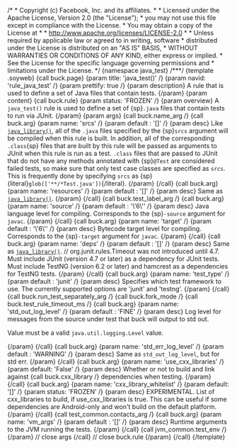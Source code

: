 /\* \* Copyright (c) Facebook, Inc. and its affiliates. \* \* Licensed
under the Apache License, Version 2.0 (the \"License\"); \* you may not
use this file except in compliance with the License. \* You may obtain a
copy of the License at \* \* http://www.apache.org/licenses/LICENSE-2.0
\* \* Unless required by applicable law or agreed to in writing,
software \* distributed under the License is distributed on an \"AS IS\"
BASIS, \* WITHOUT WARRANTIES OR CONDITIONS OF ANY KIND, either express
or implied. \* See the License for the specific language governing
permissions and \* limitations under the License. \*/ {namespace
java_test} /\*\*\*/ {template .soyweb} {call buck.page} {param title:
\'java_test()\' /} {param navid: \'rule_java_test\' /} {param prettify:
true /} {param description} A rule that is used to define a set of Java
files that contain tests. {/param} {param content} {call buck.rule}
{param status: \'FROZEN\' /} {param overview} A `java_test()` rule is
used to define a set of {sp}`.java` files that contain tests to run via
JUnit. {/param} {param args} {call buck.name_arg /} {call buck.arg}
{param name: \'srcs\' /} {param default : \'\[\]\' /} {param desc} Like
[`java_library()`](java_library.html), all of the `.java` files
specified by the {sp}`srcs` argument will be compiled when this rule is
built. In addition, all of the corresponding `.class`{sp} files that are
built by this rule will be passed as arguments to JUnit when this rule
is run as a test. `.class` files that are passed to JUnit that do not
have any methods annotated with {sp}`@Test` are considered failed tests,
so make sure that only test case classes are specified as `srcs`. This
is frequently done by specifying `srcs` as
{sp}{literal}`glob(['**/*Test.java'])`{/literal}. {/param} {/call} {call
buck.arg} {param name: \'resources\' /} {param default : \'\[\]\' /}
{param desc} Same as [`java_library()`](java_library.html). {/param}
{/call} {call buck.test_label_arg /} {call buck.arg} {param name:
\'source\' /} {param default : \'\\\'6\\\'\' /} {param desc} Java
language level for compiling. Corresponds to the {sp}`-source` argument
for `javac`. {/param} {/call} {call buck.arg} {param name: \'target\' /}
{param default : \'\\\'6\\\'\' /} {param desc} Bytecode target level for
compiling. Corresponds to the {sp}`-target` argument for `javac`.
{/param} {/call} {call buck.arg} {param name: \'deps\' /} {param default
: \'\[\]\' /} {param desc} Same as
[`java_library()`](java_library.html). // org.junit.rules.Timeout was
not introduced until 4.7. Must include JUnit (version 4.7 or later) as a
dependency for JUnit tests. Must include TestNG (version 6.2 or later)
and hamcrest as a dependencies for TestNG tests. {/param} {/call} {call
buck.arg} {param name: \'test_type\' /} {param default : \'junit\' /}
{param desc} Specifies which test framework to use. The currently
supported options are \'junit\' and \'testng\'. {/param} {/call} {call
buck.run_test_separately_arg /} {call buck.fork_mode /} {call
buck.test_rule_timeout_ms /} {call buck.arg} {param name:
\'std_out_log_level\' /} {param default : \'FINE\' /} {param desc} Log
level for messages from the source under test that buck will output to
std out.

Value must be a valid `java.util.logging.Level` value.

{/param} {/call} {call buck.arg} {param name: \'std_err_log_level\' /}
{param default : \'WARNING\' /} {param desc} Same as
`std_out_log_level`, but for std err. {/param} {/call} {call buck.arg}
{param name: \'use_cxx_libraries\' /} {param default: \'False\' /}
{param desc} Whether or not to build and link against {call
buck.cxx_library /} dependencies when testing. {/param} {/call} {call
buck.arg} {param name: \'cxx_library_whitelist\' /} {param default:
\'\[\]\' /} {param status: \'FROZEN\' /} {param desc} EXPERIMENTAL. List
of cxx_libraries to build, if use_cxx_libraries is true. This can be
useful if some dependencies are Android-only and won\'t build on the
default platform. {/param} {/call} {call test_common.contacts_arg /}
{call buck.arg} {param name: \'vm_args\' /} {param default : \'\[\]\' /}
{param desc} Runtime arguments to the JVM running the tests. {/param}
{/call} {call jvm_common.test_env /} {/param} // close args {/call} //
close buck.rule {/param} {/call} {/template}
